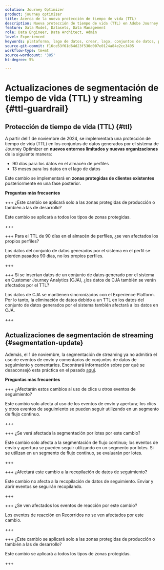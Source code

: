 ```yaml
---
solution: Journey Optimizer
product: journey optimizer
title: Acerca de la nueva protección de tiempo de vida (TTL)
description: Nueva protección de tiempo de vida (TTL) en Adobe Journey Optimizer
feature: Data Model, Datasets, Data Management
role: Data Engineer, Data Architect, Admin
level: Experienced
keywords: plataforma, lago de datos, crear, lago, conjuntos de datos, perfil
source-git-commit: f16ce53f61d64d23f530d007e0124a84e2cc3405
workflow-type: tm+mt
source-wordcount: '385'
ht-degree: 5%

---
```



# Actualizaciones de segmentación de tiempo de vida (TTL) y streaming {#ttl-guardrail}

## Protección de tiempo de vida (TTL) {#ttl}

A partir del 1 de noviembre de 2024, se implementará una protección de tiempo de vida (TTL) en los conjuntos de datos generados por el sistema de Journey Optimizer en **nuevos entornos limitados y nuevas organizaciones** de la siguiente manera:

* 90 días para los datos en el almacén de perfiles
* 13 meses para los datos en el lago de datos

Este cambio se implementará en **zonas protegidas de clientes existentes** posteriormente en una fase posterior.

**Preguntas más frecuentes**

+++ ¿Este cambio se aplicará solo a las zonas protegidas de producción o también a las de desarrollo?

Este cambio se aplicará a todos los tipos de zonas protegidas.

+++


+++ Para el TTL de 90 días en el almacén de perfiles, ¿se ven afectados los propios perfiles?

Los datos del conjunto de datos generados por el sistema en el perfil se pierden pasados 90 días, no los propios perfiles.

+++

+++ Si se insertan datos de un conjunto de datos generado por el sistema en Customer Journey Analytics (CJA), ¿los datos de CJA también se verán afectados por el TTL?

Los datos de CJA se mantienen sincronizados con el Experience Platform. Por lo tanto, la eliminación de datos debido a un TTL en los datos del conjunto de datos generados por el sistema también afectará a los datos en CJA.

+++

## Actualizaciones de segmentación de streaming {#segmentation-update}

Además, el 1 de noviembre, la segmentación de streaming ya no admitirá el uso de eventos de envío y comentarios de conjuntos de datos de seguimiento y comentarios. Encontrará información sobre por qué se desaconsejó esta práctica en el pasado [aquí](../audience/about-audiences.md#streaming-segmentation-events-guardrails).


**Preguntas más frecuentes**

+++ ¿Afectarán estos cambios al uso de clics u otros eventos de seguimiento?

Este cambio solo afecta al uso de los eventos de envío y apertura; los clics y otros eventos de seguimiento se pueden seguir utilizando en un segmento de flujo continuo.

+++

+++ ¿Se verá afectada la segmentación por lotes por este cambio?

Este cambio solo afecta a la segmentación de flujo continuo; los eventos de envío y apertura se pueden seguir utilizando en un segmento por lotes. Si se utilizan en un segmento de flujo continuo, se evaluarán por lotes.

+++

+++ ¿Afectará este cambio a la recopilación de datos de seguimiento?

Este cambio no afecta a la recopilación de datos de seguimiento. Enviar y abrir eventos se seguirán recopilando.

+++


+++ ¿Se ven afectados los eventos de reacción por este cambio?

Los eventos de reacción en Recorridos no se ven afectados por este cambio.

+++


+++ ¿Este cambio se aplicará solo a las zonas protegidas de producción o también a las de desarrollo?

Este cambio se aplicará a todos los tipos de zonas protegidas.

+++